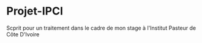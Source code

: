 # Projet-IPCI
Scprit pour un traitement dans le cadre de mon stage à l'Institut Pasteur de Côte D'Ivoire 
